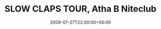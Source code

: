 ---
templateKey: event
guid: 0894f772-6eab-11ea-99c5-002590d1d1b0
date: 2009-07-27T22:00:00+00:00
eventTime: '10pm'
title: SLOW CLAPS TOUR, Atha B Niteclub
artist: SLOW CLAPS TOUR
city: Jasper
venue: Atha B Niteclub
group: PPF House
---